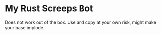 # My Rust Screeps Bot

Does not work out of the box.
Use and copy at your own risk, might make your base implode.
